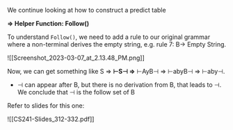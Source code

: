 We continue looking at how to construct a predict table

**⇒ Helper Function: Follow()**

To understand `Follow()`, we need to add a rule to our original grammar where a non-terminal derives the empty string, e.g. rule 7: B→ Empty String.

![[Screenshot_2023-03-07_at_2.13.48_PM.png]]

Now, we can get something like S ⇒ **⊢**S**⊣ ⇒** ⊢AyB⊣ ⇒ ⊢abyB⊣ ⇒ ⊢aby⊣.

- ⊣ can appear after B, but there is no derivation from B, that leads to ⊣. We conclude that ⊣ is the follow set of B

Refer to slides for this one:

![[CS241-Slides_312-332.pdf]]